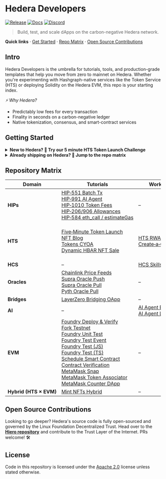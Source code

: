 # Hedera Developers

[![Release](https://img.shields.io/github/v/release/hiero-ledger/hiero-consensus-node?label=latest)](https://github.com/hiero-ledger/hiero-consensus-node/releases)
[![Docs](https://img.shields.io/badge/docs-blue)](https://docs.hedera.com)
[![Discord](https://img.shields.io/badge/discord-hedera-blue)](https://hedera.com/discord)

> Build, test, and scale dApps on the carbon-negative Hedera network.

**Quick links** · [Get Started](#getting-started) · [Repo Matrix](#repository-matrix) · [Open Source Contributions](#open-source-contributions)

## Intro

Hedera Developers is the umbrella for tutorials, tools, and production-grade templates that help you move from zero to mainnet on Hedera. Whether you're experimenting with Hashgraph-native services like the Token Service (HTS) or deploying Solidity on the Hedera EVM, this repo is your starting index.

*⚡️ Why Hedera?*

* Predictably low fees for every transaction
* Finality in seconds on a carbon-negative ledger
* Native tokenization, consensus, and smart-contract services

## Getting Started

<details>
<summary><strong>New to Hedera? 👶 Try our 5 minute HTS Token Launch Challenge</strong></summary>

1. Head over to [5 minute HTS Token Launch Challenge](https://github.com/hedera-dev/tutorial-js-five-minute-token-launch-challenge)
2. Spin up the GitPod and follows the instruction / video tutorial
3. You just minted your first testnet token! 🎉

→ Dive deeper at the [Hedera Documentation](https://docs.hedera.com).

</details>

<details>
<summary><strong>Already shipping on Hedera? 🚀&nbsp;Jump to the repo matrix</strong></summary>

Skip the hand‑holding and jump straight to language‑specific SDKs, example dApps, and production tooling.

</details>

## Repository Matrix

| Domain                 | Tutorials                                                                                                                                                                                                                                                                                                                                                                                                                                                                                                                                                                                                                                                                                                                                                                                                                                                                                                                                                                                                                                               | Workshops                                                                                                                                                  | Tools                                                                                                                                                                                                                                                                                                                                                                                                                                                                                                                        | Templates |
| ---------------------- | ------------------------------------------------------------------------------------------------------------------------------------------------------------------------------------------------------------------------------------------------------------------------------------------------------------------------------------------------------------------------------------------------------------------------------------------------------------------------------------------------------------------------------------------------------------------------------------------------------------------------------------------------------------------------------------------------------------------------------------------------------------------------------------------------------------------------------------------------------------------------------------------------------------------------------------------------------------------------------------------------------------------------------------------------------- | ---------------------------------------------------------------------------------------------------------------------------------------------------------- | ---------------------------------------------------------------------------------------------------------------------------------------------------------------------------------------------------------------------------------------------------------------------------------------------------------------------------------------------------------------------------------------------------------------------------------------------------------------------------------------------------------------------------- | --------- |
| **HIPs**               | [HIP‑551 Batch Tx](https://github.com/hedera-dev/tutorial-js-hip-551-batch-transaction)<br>[HIP‑991 AI Agent](https://github.com/hedera-dev/tutorial-js-hip-991-ai-agent)<br>[HIP‑1010 Token Fees](https://github.com/hedera-dev/tutorial-js-hip-1010-update-token-fees-via-contract)<br>[HIP‑206/906 Allowances](https://github.com/hedera-dev/tutorial-js-hip-206-906-hbar-allowances-and-atomic-transfers)<br>[HIP‑584 eth\_call / estimateGas](https://github.com/hedera-dev/tutorial-js-hip-584-eth-call-estimategas)                                                                                                                                                                                                                                                                                                                                                                                                                                                                                                                              | –                                                                                                                                                          | [Code Snippets](https://github.com/hedera-dev/hedera-code-snippets)<br>[CLI Telemetry](https://github.com/hedera-dev/tool-cli-telemetry)<br>[Cheatsheets](https://github.com/hedera-dev/hedera-cheatsheets)                                                                                                                                                                                                                                                                                                                  | –         |
| **HTS**                | [Five‑Minute Token Launch](https://github.com/hedera-dev/tutorial-js-five-minute-token-launch-challenge)<br>[NFT Blog](https://github.com/hedera-dev/tutorial-js-hts-nft-blog)<br>[Tokens CYOA](https://github.com/hedera-dev/tutorial-js-tokens-cyoa)<br>[Dynamic HBAR NFT Sale](https://github.com/hedera-dev/tutorial-js-dynamic-hbar-nft-sale)                                                                                                                                                                                                                                                                                                                                                                                                                                                                                                                                                                                                                                                                                                      | [HTS RWA](https://github.com/hedera-dev/workshop-js-HTS-RWA)<br>[Create‑a‑Coin (Java)](https://github.com/hedera-dev/workshop-java-coin)                   | [NFT Risk Calculator](https://github.com/hedera-dev/tool-nft-risk-calculator-for-hedera-tokens)<br>[Airdrop Verifier](https://github.com/hedera-dev/tool-nft-airdrop-verifier)<br>[Rarity Inspector](https://github.com/hedera-dev/tool-nft-rarity-inspector)<br>[Holders List Builder](https://github.com/hedera-dev/tool-nft-token-holders-list-builder)<br>[Balance Snapshot](https://github.com/hedera-dev/tool-nft-balance-snapshot)<br>[Metadata Validator](https://github.com/hedera-dev/tool-nft-metadata-validator) | –         |
| **HCS**                | –                                                                                                                                                                                                                                                                                                                                                                                                                                                                                                                                                                                                                                                                                                                                                                                                                                                                                                                                                                                                                                                       | [HCS Skills Pub/Sub](https://github.com/hedera-dev/workshop-js-hcs-skills)                                                                                 | –                                                                                                                                                                                                                                                                                                                                                                                                                                                                                                                            | –         |
| **Oracles**            | [Chainlink Price Feeds](https://github.com/hedera-dev/tutorial-js-chainlink-price-feeds)<br>[Supra Oracle Push](https://github.com/hedera-dev/tutorial-js-supra-oracle-contract-push)<br>[Supra Oracle Pull](https://github.com/hedera-dev/tutorial-js-supra-oracle-contract-pull)<br>[Pyth Oracle Pull](https://github.com/hedera-dev/tutorial-js-pyth-oracle-contract-pull)                                                                                                                                                                                                                                                                                                                                                                                                                                                                                                                                                                                                                                                                           | –                                                                                                                                                          | –                                                                                                                                                                                                                                                                                                                                                                                                                                                                                                                            | –         |
| **Bridges**            | [LayerZero Bridging OApp](https://github.com/hedera-dev/tutorial-js-layer-zero-bridging-oapp)                                                                                                                                                                                                                                                                                                                                                                                                                                                                                                                                                                                                                                                                                                                                                                                                                                                                                                                                                           | –                                                                                                                                                          | –                                                                                                                                                                                                                                                                                                                                                                                                                                                                                                                            | –         |
| **AI**                 | –                                                                                                                                                                                                                                                                                                                                                                                                                                                                                                                                                                                                                                                                                                                                                                                                                                                                                                                                                                                                                                                       | [AI Agent Eliza](https://github.com/hedera-dev/workshop-ai-agent-eliza)<br>[AI Agent LangGraph](https://github.com/hedera-dev/workshop-ai-agent-langgraph) | [Eliza Plugin](https://github.com/hedera-dev/eliza-plugin-hedera)<br>[Hedera Agent Kit](https://github.com/hedera-dev/hedera-agent-kit)                                                                                                                                                                                                                                                                                                                                                                                      | –         |
| **EVM**                | [Foundry Deploy & Verify](https://github.com/hedera-dev/tutorial-js-foundry-deploy-and-verify-smart-contract)<br>[Fork Testnet](https://github.com/hedera-dev/tutorial-js-fork-hedera-testnet)<br>[Foundry Unit Test](https://github.com/hedera-dev/tutorial-foundry-unit-test)<br>[Foundry Test Event](https://github.com/hedera-dev/tutorial-foundry-test-event)<br>[Foundry Test (JS)](https://github.com/hedera-dev/tutorial-js-foundry-test-smart-contract)<br>[Foundry Test (TS)](https://github.com/hedera-dev/tutorial-ts-foundry-test-smart-contract)<br>[Schedule Smart Contract](https://github.com/hedera-dev/tutorial-schedule-smart-contract)<br>[Contract Verification](https://github.com/hedera-dev/tutorial-js-smart-contract-verification-ethersjs-solc)<br>[MetaMask Snap](https://github.com/hedera-dev/tutorial-js-metamask-snap)<br>[MetaMask Token Associator](https://github.com/hedera-dev/tutorial-js-metamask-token-associator)<br>[MetaMask Counter DApp](https://github.com/hedera-dev/tutorial-js-metamask-counter-dapp) | –                                                                                                                                                          | –                                                                                                                                                                                                                                                                                                                                                                                                                                                                                                                            | –         |
| **Hybrid (HTS × EVM)** | [Mint NFTs Hybrid](https://github.com/hedera-dev/tutorial-hts-evm-hybrid-mint-nfts)                                                                                                                                                                                                                                                                                                                                                                                                                                                                                                                                                                                                                                                                                                                                                                                                                                                                                                                                                                     | –                                                                                                                                                          | –                                                                                                                                                                                                                                                                                                                                                                                                                                                                                                                            | –         |

<!-- TODO: “Hello Future World” tutorials and several template repos (template-js/ts-cra-dapp, template-js-dapps, template-vibe-code-cline, template-for-tutorials) still need domain placement. Let me know where they belong. -->

## Open Source Contributions

Looking to go deeper? Hedera's source code is fully open-sourced and governed by the Linux Foundation Decentralized Trust. Head over to the **[Hiero repository](https://github.com/hiero-org)** and contribute to the Trust Layer of the Internet. PRs welcome! 🛠️

## License

Code in this repository is licensed under the [Apache 2.0](./LICENSE) license unless stated otherwise.
